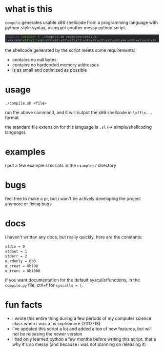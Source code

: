 # what is this
`compile` generates usable x86 shellcode from a programming language with python-style syntax, using yet another messy python script.

![screenshot](./screenshot.png)

the shellcode generated by the script meets some requirements:
* contains no null bytes
* contains no hardcoded memory addresses
* is as small and optimized as possible

# usage
```
./compile.sh <file>
```

run the above command, and it will output the x86 shellcode in `\xff\x...` format.

the standard file extension for this language is `.sl` (-> simple/shellcoding language).

# examples
i put a few example sl scripts in the `examples/` directory

# bugs
feel free to make a pr, but i won't be actively developing the project anymore or fixing bugs

# docs
i haven't written any docs, but really quickly, here are the constants:
```
stdin = 0
stdout = 1
stderr = 2
o_rdonly = 0b0
o_creat = 0b100
o_trunc = 0b1000
```

if you want documentation for the default syscalls/functions, in the `compile.py` file, ctrl+f for `syscalls = {`.

# fun facts
* i wrote this entire thing during a few periods of my computer science class when i was a hs sophomore (2017-18)
* i've updated this script a lot and added a ton of new features, but will not be releasing the newer version
* i had only learned python a few months before writing this script, that's why it's so messy (and because i was not planning on releasing it)
